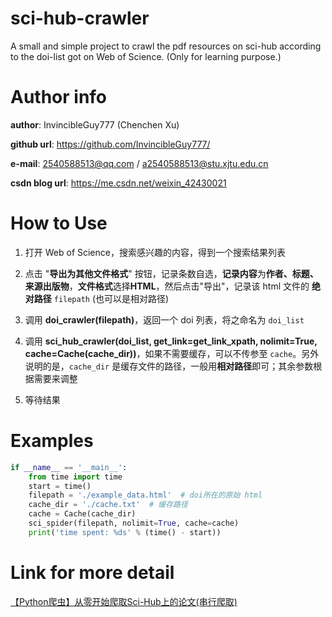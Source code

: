 # sci-hub-crawler
A small and simple project to crawl the pdf resources on sci-hub according to the doi-list got on Web of Science.
 (Only for learning purpose.)

# Author info
**author**: InvincibleGuy777  (Chenchen Xu)

**github url**:  https://github.com/InvincibleGuy777/

**e-mail**: 2540588513@qq.com  / a2540588513@stu.xjtu.edu.cn

**csdn blog url**: https://me.csdn.net/weixin_42430021


# How to Use

1. 打开 Web of Science，搜索感兴趣的内容，得到一个搜索结果列表

2. 点击 "**导出为其他文件格式**" 按钮，记录条数自选，**记录内容**为**作者、标题、来源出版物**，**文件格式**选择**HTML**，然后点击"导出"，记录该 html 文件的 **绝对路径** `filepath` (也可以是相对路径) 

3. 调用 **doi_crawler(filepath)**，返回一个 doi 列表，将之命名为 `doi_list`

4. 调用 **sci_hub_crawler(doi_list, get_link=get_link_xpath, nolimit=True, cache=Cache(cache_dir))**，如果不需要缓存，可以不传参至 `cache`。另外说明的是，`cache_dir` 是缓存文件的路径，一般用**相对路径**即可；其余参数根据需要来调整

5. 等待结果

# Examples

```python
if __name__ == '__main__':
    from time import time
    start = time()
    filepath = './example_data.html'  # doi所在的原始 html
    cache_dir = './cache.txt'  # 缓存路径
    cache = Cache(cache_dir)
    sci_spider(filepath, nolimit=True, cache=cache)
    print('time spent: %ds' % (time() - start))
```

# Link for more detail

<a href="https://blog.csdn.net/weixin_42430021/article/details/110738063">【Python爬虫】从零开始爬取Sci-Hub上的论文(串行爬取)</a>
